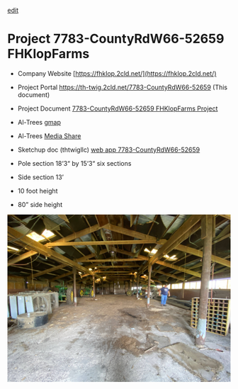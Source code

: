[edit]()
# Project 7783-CountyRdW66-52659 FHKlopFarms
- Company Website [https://fhklop.2cld.net/](https://fhklop.2cld.net/)
- Project Portal https://th-twig.2cld.net/7783-CountyRdW66-52659 (This document)
- Project Document [7783-CountyRdW66-52659 FHKlopFarms Project](https://docs.google.com/document/d/1UpW1VXP1gvoCF1ed0pVeq-bNSWCpxVY6_t44IU7Sc4g/edit?tab=t.0)
- Al-Trees [gmap](https://www.google.com/maps/place/Winfield,+IA+52659/@41.1737137,-91.4333369,115m/data=!3m1!1e3!4m6!3m5!1s0x87e6a4a40e491b21:0xc8a55d674581fc!8m2!3d41.123083!4d-91.4412683!16zL20vMHNfZHc?entry=ttu&g_ep=EgoyMDI1MDgxMy4wIKXMDSoASAFQAw%3D%3D)
- Al-Trees [Media Share]()
- Sketchup doc (thtwigllc) [web app 7783-CountyRdW66-52659](tbd)

- Pole section 18‘3“ by 15‘3“ six sections
- Side section 13’
- 10 foot height 
- 80” side height 

![M80-TShed](M80-TShed.jpg)
